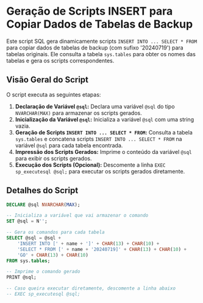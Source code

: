 # Geração de Scripts INSERT para Copiar Dados de Tabelas de Backup

Este script SQL gera dinamicamente scripts `INSERT INTO ... SELECT * FROM` para copiar dados de tabelas de backup (com sufixo '20240719') para tabelas originais. Ele consulta a tabela `sys.tables` para obter os nomes das tabelas e gera os scripts correspondentes.

## Visão Geral do Script

O script executa as seguintes etapas:

1.  **Declaração de Variável `@sql`:** Declara uma variável `@sql` do tipo `NVARCHAR(MAX)` para armazenar os scripts gerados.
2.  **Inicialização da Variável `@sql`:** Inicializa a variável `@sql` com uma string vazia.
3.  **Geração de Scripts `INSERT INTO ... SELECT * FROM`:** Consulta a tabela `sys.tables` e concatena scripts `INSERT INTO ... SELECT * FROM` na variável `@sql` para cada tabela encontrada.
4.  **Impressão dos Scripts Gerados:** Imprime o conteúdo da variável `@sql` para exibir os scripts gerados.
5.  **Execução dos Scripts (Opcional):** Descomente a linha `EXEC sp_executesql @sql;` para executar os scripts gerados diretamente.

## Detalhes do Script

```sql
DECLARE @sql NVARCHAR(MAX);

-- Inicializa a variável que vai armazenar o comando
SET @sql = N'';

-- Gera os comandos para cada tabela
SELECT @sql = @sql +
    'INSERT INTO [' + name + ']' + CHAR(13) + CHAR(10) +
    'SELECT * FROM [' + name + '20240719]' + CHAR(13) + CHAR(10) +
    'GO' + CHAR(13) + CHAR(10)
FROM sys.tables;

-- Imprime o comando gerado
PRINT @sql;

-- Caso queira executar diretamente, descomente a linha abaixo
-- EXEC sp_executesql @sql;
